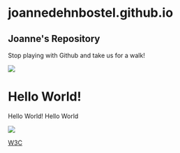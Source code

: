 # joannedehnbostel.github.io
<!DOCTYPE html>
<body>
<h2 title="Header">Joanne's Repository</h2>
<p title="More of the same">Stop playing with Github and take us for a walk!</p>
<img src="https://user-images.githubusercontent.com/91526700/135127087-714219eb-79f6-4f07-9428-e47a18c97806.png" >
</body>
</html>


<h1> Hello World! </h1>
<p> Hello World! Hello World <p>
<img src="https://user-images.githubusercontent.com/91526700/135127087-714219eb-79f6-4f07-9428-e47a18c97806.png" >
  
<a href="https://www.nationalgeographic.com/animals/mammals/facts/domestic-dog/">W3C</a>
